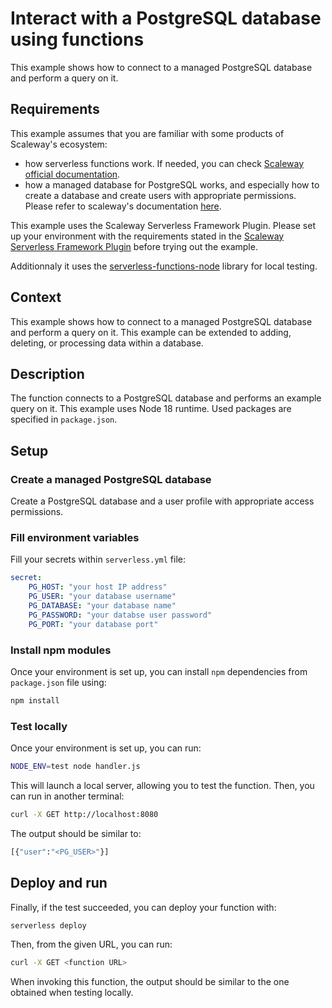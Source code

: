 # Interact with a PostgreSQL database using functions

This example shows how to connect to a managed PostgreSQL database and perform a query on it.

## Requirements

This example assumes that you are familiar with some products of Scaleway's ecosystem:

* how serverless functions work. If needed, you can check [Scaleway official documentation](https://www.scaleway.com/en/docs/serverless/functions/quickstart/).
* how a managed database for PostgreSQL works, and especially how to create a database and create users with appropriate permissions. Please refer to scaleway's documentation [here](https://www.scaleway.com/en/docs/managed-databases/postgresql-and-mysql/quickstart/).

This example uses the Scaleway Serverless Framework Plugin. Please set up your environment with the requirements stated in the [Scaleway Serverless Framework Plugin](https://github.com/scaleway/serverless-scaleway-functions) before trying out the example.

Additionnaly it uses the [serverless-functions-node](https://github.com/scaleway/serverless-functions-node) library for local testing.

## Context

This example shows how to connect to a managed PostgreSQL database and perform a query on it. This example can be extended to adding, deleting, or processing data within a database.

## Description

The function connects to a PostgreSQL database and performs an example query on it. This example uses Node 18 runtime. Used packages are specified in `package.json`.

## Setup

### Create a managed PostgreSQL database

Create a PostgreSQL database and a user profile with appropriate access permissions.

### Fill environment variables

Fill your secrets within `serverless.yml` file:

```yml
secret:
    PG_HOST: "your host IP address"
    PG_USER: "your database username"
    PG_DATABASE: "your database name"
    PG_PASSWORD: "your databse user password"
    PG_PORT: "your database port"
```

### Install npm modules

Once your environment is set up, you can install `npm` dependencies from `package.json` file using:

```sh
npm install
```

### Test locally

Once your environment is set up, you can run:

```sh
NODE_ENV=test node handler.js
```

This will launch a local server, allowing you to test the function. Then, you can run in another terminal:

```sh
curl -X GET http://localhost:8080
```

The output should be similar to:

```sh
[{"user":"<PG_USER>"}]
```

## Deploy and run

Finally, if the test succeeded, you can deploy your function with:

```sh
serverless deploy
```

Then, from the given URL, you can run:

```sh
curl -X GET <function URL>
```

When invoking this function, the output should be similar to the one obtained when testing locally.
